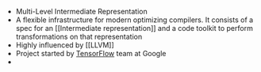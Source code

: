 - Multi-Level Intermediate Representation
- A flexible infrastructure for modern optimizing compilers. It consists of a spec for an [[Intermediate representation]] and a code toolkit to perform transformations on that representation
- Highly influenced by [[LLVM]]
- Project started by [TensorFlow](https://www.tensorflow.org/mlir) team at Google
- 